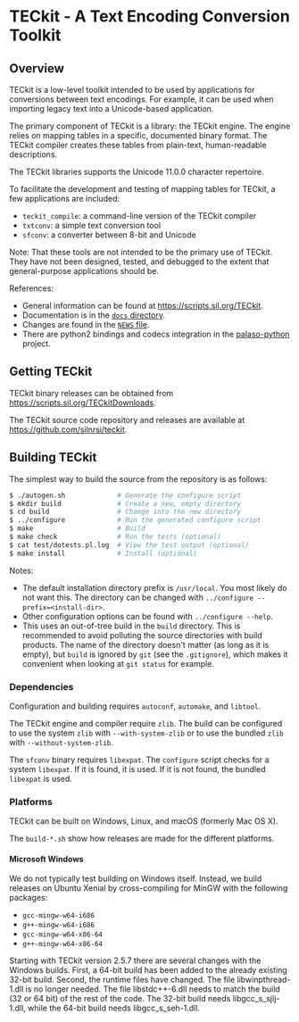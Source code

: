 TECkit - A Text Encoding Conversion Toolkit
===========================================

Overview
--------

TECkit is a low-level toolkit intended to be used by applications for
conversions between text encodings. For example, it can be used when importing
legacy text into a Unicode-based application.

The primary component of TECkit is a library: the TECkit engine. The engine
relies on mapping tables in a specific, documented binary format. The TECkit
compiler creates these tables from plain-text, human-readable descriptions.

The TECkit libraries supports the Unicode 11.0.0 character repertoire.

To facilitate the development and testing of mapping tables for TECkit, a few
applications are included:

  - `teckit_compile`: a command-line version of the TECkit compiler
  - `txtconv`: a simple text conversion tool
  - `sfconv`: a converter between 8-bit and Unicode

Note:
That these tools are not intended to be the primary use of TECkit. They
have not been designed, tested, and debugged to the extent that general-purpose
applications should be.

References:

  - General information can be found at <https://scripts.sil.org/TECkit>.
  - Documentation is in the [`docs` directory].
  - Changes are found in the [`NEWS` file].
  - There are python2 bindings and codecs integration in the [palaso-python](https://github.com/silnrsi/palaso-python) 
    project.

[`docs` directory]: ./docs
[`NEWS` file]: ./NEWS

Getting TECkit
--------------

TECkit binary releases can be obtained from
<https://scripts.sil.org/TECkitDownloads>.

The TECkit source code repository and releases are available at
<https://github.com/silnrsi/teckit>.

Building TECkit
---------------

The simplest way to build the source from the repository is as follows:

```sh
$ ./autogen.sh             # Generate the configure script
$ mkdir build              # Create a new, empty directory
$ cd build                 # Change into the new directory
$ ../configure             # Run the generated configure script
$ make                     # Build
$ make check               # Run the tests (optional)
$ cat test/dotests.pl.log  # View the test output (optional)
$ make install             # Install (optional)
```

Notes:

  - The default installation directory prefix is `/usr/local`. You most likely
    do not want this. The directory can be changed with
    `../configure --prefix=<install-dir>`.
  - Other configuration options can be found with `../configure --help`.
  - This uses an out-of-tree build in the `build` directory. This is recommended
    to avoid polluting the source directories with build products. The name of
    the directory doesn't matter (as long as it is empty), but `build` is
    ignored by `git` (see the `.gitignore`), which makes it convenient when
    looking at `git status` for example.

### Dependencies

Configuration and building requires `autoconf`, `automake`, and `libtool`.

The TECkit engine and compiler require `zlib`. The build can be configured to
use the system `zlib` with `--with-system-zlib` or to use the bundled `zlib`
with `--without-system-zlib`.

The `sfconv` binary requires `libexpat`. The `configure` script checks for a
system `libexpat`. If it is found, it is used. If it is not found, the bundled
`libexpat` is used.

### Platforms

TECkit can be built on Windows, Linux, and macOS (formerly Mac OS X).

The `build-*.sh` show how releases are made for the different platforms.

#### Microsoft Windows

We do not typically test building on Windows itself. Instead, we build releases
on Ubuntu Xenial by cross-compiling for MinGW with the following packages:

  - `gcc-mingw-w64-i686`
  - `g++-mingw-w64-i686`
  - `gcc-mingw-w64-x86-64`
  - `g++-mingw-w64-x86-64`

Starting with TECkit version 2.5.7 there are several changes with the Windows
builds. First, a 64-bit build has been added to the already existing 32-bit
build. Second, the runtime files have changed. The file libwinpthread-1.dll
is no longer needed. The file libstdc++-6.dll needs to match the build
(32 or 64 bit) of the rest of the code. The 32-bit build needs
libgcc_s_sjlj-1.dll, while the 64-bit build needs libgcc_s_seh-1.dll.
